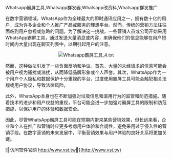 Whatsapp霸屏工具,Whatsapp群发器,Whatsapp改资料,Whatsapp群发推广

在数字营销领域，WhatsApp作为全球最大的即时通讯应用之一，拥有数十亿的用户，成为许多企业和个人推广产品或服务的理想平台。然而，传统的营销方法往往面临到用户忽视或忽略的问题。为了解决这一挑战，一些营销人员或公司开始采用WhatsApp霸屏工具，通过发送大量消息或内容，来确保他们的信息能够在用户短时间内大量出现在聊天列表中，以期引起用户的注意。

 <center><img src="https://vst.tw/MP4/tuiguang/png/7.png" alt="Whatsapp霸屏工具_4.txt"></center>

然而，这种做法引发了一些负面反响和争议。首先，大量的未经请求的信息可能会被用户视为骚扰或滋扰，从而降低品牌形象或个人声誉。其次，WhatsApp作为一个用户个人隐私和数据保护十分重视的平台，过度使用霸屏工具可能会触犯相关法规或用户协议，导致法律风险。

此外，WhatsApp本身也在不断加强对垃圾信息和滥用行为的监管和防范措施。随着技术的进步和用户权益的重视，平台可能会进一步加强对霸屏工具的限制和防范措施，以保护用户的体验和数据安全。

因此，尽管WhatsApp霸屏工具可能在短期内带来某些营销效果，但长远来看，企业和个人在推广和营销时应更多考虑用户体验和合规性，避免采用过于侵入性的营销手段。在数字营销的未来发展中，平衡营销效果与用户体验的良好关系将更加关键。


[👻访问软件官网 http://www.vst.tw👻](http://www.vst.tw)
